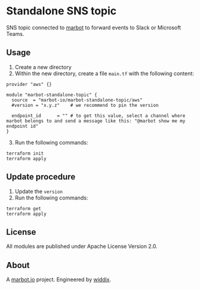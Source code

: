 # Standalone SNS topic

SNS topic connected to [marbot](https://marbot.io/) to forward events to Slack or Microsoft Teams.

## Usage

1. Create a new directory
2. Within the new directory, create a file `main.tf` with the following content:
```
provider "aws" {}

module "marbot-standalone-topic" {
  source  = "marbot-io/marbot-standalone-topic/aws"
  #version = "x.y.z"    # we recommend to pin the version

  endpoint_id      = "" # to get this value, select a channel where marbot belongs to and send a message like this: "@marbot show me my endpoint id"
}
```
3. Run the following commands:
```
terraform init
terraform apply
```

## Update procedure

1. Update the `version`
2. Run the following commands:
```
terraform get
terraform apply
```

## License
All modules are published under Apache License Version 2.0.

## About
A [marbot.io](https://marbot.io/) project. Engineered by [widdix](https://widdix.net).
